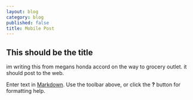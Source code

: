 ```yaml
---
layout: blog
category: blog
published: false
title: Mobile Post
---
```


## This should be the title

im writing this from megans honda accord on the way to grocery outlet. it should post to the web. 

Enter text in [Markdown](http://daringfireball.net/projects/markdown/). Use the toolbar above, or click the **?** button for formatting help.
